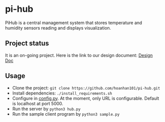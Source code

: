 # pi-hub

PiHub is a central management system that stores temperature and humidity sensors reading 
and displays visualization.

## Project status

It is an on-going project. Here is the link to our design document: [Design
Doc](https://docs.google.com/document/d/1w93jYpGjRjTiokhEnTv7tspONa8558e2vc17fk6wqV0/edit?usp=sharing)

## Usage

- Clone the project: `git clone https://github.com/hoanhan101/pi-hub.git`
- Install dependencies: `./install_requirements.sh`
- Configure in [config.py](config.py). At the moment, only URL is configurable. Default is
  localhost at port 5000.
- Run the server by `python3 hub.py`
- Run the sample client program by `python3 sample.py`

